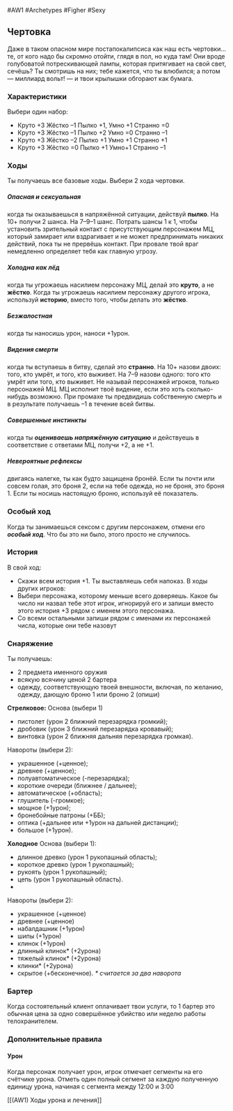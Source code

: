 #AW1 #Archetypes #Figher #Sexy 

## Чертовка

Даже в таком опасном мире постапокалипсиса как наш есть чертовки… те, от кого надо бы скромно отойти, глядя в пол, но куда там! Они вроде голубоватой потрескивающей лампы, которая притягивает на свой свет, сечёшь? Ты смотришь на них; тебе кажется, что ты влюбился; а потом — миллиард вольт! — и твои крылышки обгорают как бумага. 


### Характеристики 
Выбери один набор: 
 - Круто +3 Жёстко –1 Пылко +1, Умно +1 Странно =0 
 - Круто +3 Жёстко –1 Пылко +2 Умно =0 Странно –1 
 - Круто +3 Жёстко –2 Пылко +1 Умно +1 Странно +1 
 - Круто +3 Жёстко =0 Пылко +1 Умно+1 Странно –1

### Ходы
Ты получаешь все базовые ходы. Выбери 2 хода чертовки.

##### Опасная и сексуальная
когда ты оказываешься в напряжённой ситуации, действуй **пылко**. На 10+ получи 2 шанса. На 7–9–1 шанс. Потрать шансы 1 к 1, чтобы установить зрительный контакт с присутствующим персонажем МЦ, который замирает или вздрагивает и не может предпринимать никаких действий, пока ты не прервёшь контакт. При провале твой враг немедленно определяет тебя как главную угрозу.

##### Холодна как лёд
когда ты угрожаешь насилием персонажу МЦ, делай это **круто**, а не **жёстко**. Когда ты угрожаешь насилием персонажу другого игрока, используй **историю**, вместо того, чтобы делать это **жёстко**.

##### Безжалостная
когда ты наносишь урон, наноси +1урон.

##### Видения смерти
когда ты вступаешь в битву, сделай это **странно**. На 10+ назови двоих: того, кто умрёт, и того, кто выживет. На 7–9 назови одного: того кто умрёт или того, кто выживет. Не называй персонажей игроков, только персонажей МЦ. МЦ исполнит твоё видение, если это хоть сколько-нибудь возможно. При промахе ты предвидишь собственную смерть и в результате получаешь –1 в течение всей битвы.

##### Совершенные инстинкты
когда ты ***оцениваешь напряжённую ситуацию*** и действуешь в соответствие с ответами МЦ, получи +2, а не +1.

##### Невероятные рефлексы
двигаясь налегке, ты как будто защищена бронёй. Если ты почти или совсем голая, это броня 2, если на тебе одежда, но не броня, это броня 1. Если ты носишь настоящую броню, используй её показатель.

### Особый ход
Когда ты занимаешься сексом с другим персонажем, отмени его ***особый ход***. Что бы это ни было, этого просто не случилось.

### История
В свой ход: 
- Скажи всем история +1. Ты выставляешь себя напоказ.
В ходы других игроков: 
- Выбери персонажа, которому меньше всего доверяешь. Какое бы число ни назвал тебе этот игрок, игнорируй его и запиши вместо этого история +3 рядом с именем этого персонажа. 
- Со всеми остальными запиши рядом с именами их персонажей числа, которые они тебе назовут

### Снаряжение 
Ты получаешь:
- 2 предмета именного оружия 
- всякую всячину ценой 2 бартера 
- одежду, соответствующую твоей внешности, включая, по желанию, одежду, дающую броню 1 или броню 2 (опиши)

**Стрелковое:**
Основа (выбери 1)
- пистолет (урон 2 ближний перезарядка громкий); 
- дробовик (урон 3 ближний перезарядка кровавый); 
- винтовка (урон 2 ближняя дальняя перезарядка громкая). 

Навороты (выбери 2): 
- украшенное (+ценное); 
- древнее (+ценное);
- полуавтоматическое (-перезарядка); 
- короткие очереди (ближнее / дальнее); 
- автоматическое (+область); 
- глушитель (-громкое); 
- мощное (+1урон); 
- бронебойные патроны (+ББ); 
- оптика (+дальнее или +1урон на дальней дистанции); 
- большое (+1урон).

**Холодное**
Основа (выбери 1):
- длинное древко (урон 1 рукопашный область); 
- короткое древко (урон 1 рукопашный); 
- рукоять (урон 1 рукопашный); 
- цепь (урон 1 рукопашный область).
- 
Навороты (выбери 2): 
- украшенное (+ценное)
- древнее (+ценное)
- набалдашник (+1урон)
- шипы (+1урон)
- клинок (+1урон)
- длинный клинок\* (+2урона)
- тяжелый клинок\* (+2урона)
- клинки* (+2урона)
- скрытое (+бесконечное). 
*\* считается за два наворота*

### Бартер
Когда состоятельный клиент оплачивает твои услуги, то 1 бартер это обычная цена за одно совершённое убийство или неделю работы телохранителем.

### Дополнительные правила

#### Урон
Когда персонаж получает урон, игрок отмечает сегменты на его счётчике урона. Отметь один полный сегмент за каждую полученную единицу урона, начиная с сегмента между 12:00 и 3:00

[[(AW1) Ходы урона и лечения]]